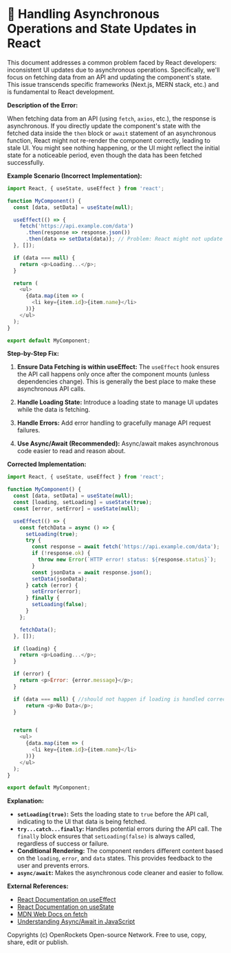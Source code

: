 # 🐞 Handling Asynchronous Operations and State Updates in React


This document addresses a common problem faced by React developers:  inconsistent UI updates due to asynchronous operations.  Specifically, we'll focus on fetching data from an API and updating the component's state. This issue transcends specific frameworks (Next.js, MERN stack, etc.) and is fundamental to React development.


**Description of the Error:**

When fetching data from an API (using `fetch`, `axios`, etc.), the response is asynchronous.  If you directly update the component's state with the fetched data inside the `then` block or `await` statement of an asynchronous function, React might not re-render the component correctly, leading to stale UI.  You might see nothing happening, or the UI might reflect the initial state for a noticeable period, even though the data has been fetched successfully.

**Example Scenario (Incorrect Implementation):**

```javascript
import React, { useState, useEffect } from 'react';

function MyComponent() {
  const [data, setData] = useState(null);

  useEffect(() => {
    fetch('https://api.example.com/data')
      .then(response => response.json())
      .then(data => setData(data)); // Problem: React might not update immediately
  }, []);

  if (data === null) {
    return <p>Loading...</p>;
  }

  return (
    <ul>
      {data.map(item => (
        <li key={item.id}>{item.name}</li>
      ))}
    </ul>
  );
}

export default MyComponent;
```

**Step-by-Step Fix:**

1. **Ensure Data Fetching is within useEffect:** The `useEffect` hook ensures the API call happens only once after the component mounts (unless dependencies change).  This is generally the best place to make these asynchronous API calls.

2. **Handle Loading State:**  Introduce a loading state to manage UI updates while the data is fetching.

3. **Handle Errors:** Add error handling to gracefully manage API request failures.

4. **Use Async/Await (Recommended):**  Async/await makes asynchronous code easier to read and reason about.


**Corrected Implementation:**

```javascript
import React, { useState, useEffect } from 'react';

function MyComponent() {
  const [data, setData] = useState(null);
  const [loading, setLoading] = useState(true);
  const [error, setError] = useState(null);

  useEffect(() => {
    const fetchData = async () => {
      setLoading(true);
      try {
        const response = await fetch('https://api.example.com/data');
        if (!response.ok) {
          throw new Error(`HTTP error! status: ${response.status}`);
        }
        const jsonData = await response.json();
        setData(jsonData);
      } catch (error) {
        setError(error);
      } finally {
        setLoading(false);
      }
    };

    fetchData();
  }, []);

  if (loading) {
    return <p>Loading...</p>;
  }

  if (error) {
    return <p>Error: {error.message}</p>;
  }

  if (data === null) { //should not happen if loading is handled correctly
      return <p>No Data</p>;
  }


  return (
    <ul>
      {data.map(item => (
        <li key={item.id}>{item.name}</li>
      ))}
    </ul>
  );
}

export default MyComponent;
```


**Explanation:**

* **`setLoading(true)`:**  Sets the loading state to `true` before the API call, indicating to the UI that data is being fetched.
* **`try...catch...finally`:** Handles potential errors during the API call.  The `finally` block ensures that `setLoading(false)` is always called, regardless of success or failure.
* **Conditional Rendering:**  The component renders different content based on the `loading`, `error`, and `data` states. This provides feedback to the user and prevents errors.
* **`async/await`:** Makes the asynchronous code cleaner and easier to follow.


**External References:**

* [React Documentation on useEffect](https://reactjs.org/docs/hooks-effect.html)
* [React Documentation on useState](https://reactjs.org/docs/hooks-state.html)
* [MDN Web Docs on fetch](https://developer.mozilla.org/en-US/docs/Web/API/Fetch_API)
* [Understanding Async/Await in JavaScript](https://developer.mozilla.org/en-US/docs/Web/JavaScript/Reference/Statements/async_function)


Copyrights (c) OpenRockets Open-source Network. Free to use, copy, share, edit or publish.

